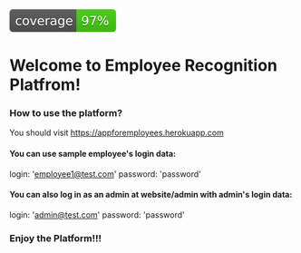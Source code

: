 <img src='spec/badge/coverage.svg'>

# Welcome to Employee Recognition Platfrom!

### How to use the platform?

You should visit https://appforemployees.herokuapp.com

#### You can use sample employee's login data:

login: 'employee1@test.com'
password: 'password'

#### You can also log in as an admin at website/admin with admin's login data:

login: 'admin@test.com'
password: 'password'

### Enjoy the Platform!!!

